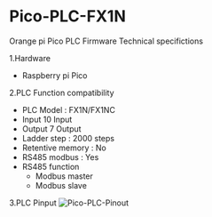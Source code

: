 # Pico-PLC-FX1N
 Orange pi Pico PLC Firmware
 Technical specifictions
  
  1.Hardware
   - Raspberry pi Pico

  2.PLC Function compatibility
   - PLC Model : FX1N/FX1NC
   - Input 10 Input
   - Output 7 Output
   - Ladder step : 2000 steps
   - Retentive memory : No
   - RS485 modbus : Yes
   - RS485 function
     - Modbus master
     - Modbus slave

  3.PLC Pinput
  ![Pico-PLC-Pinout](https://user-images.githubusercontent.com/36557034/212447019-376eaf51-2b8f-4b7e-bcb9-671f6be186f8.png)
 
